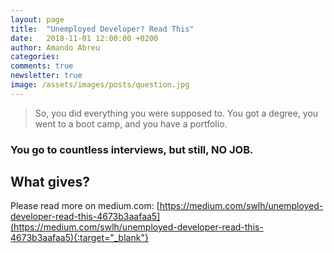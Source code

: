 ```yaml
---
layout: page
title:  "Unemployed Developer? Read This"
date:   2018-11-01 12:00:00 +0200
author: Amando Abreu
categories:
comments: true
newsletter: true
image: /assets/images/posts/question.jpg
---
```

> So, you did everything you were supposed to. You got a degree, you went to a boot camp, and you have a portfolio.

### You go to countless interviews, but still, NO JOB.
## What gives?

Please read more on medium.com: [https://medium.com/swlh/unemployed-developer-read-this-4673b3aafaa5](https://medium.com/swlh/unemployed-developer-read-this-4673b3aafaa5){:target="_blank"}
